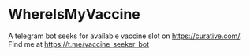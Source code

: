 # WhereIsMyVaccine
A telegram bot seeks for available vaccine slot on https://curative.com/. Find me at https://t.me/vaccine_seeker_bot
